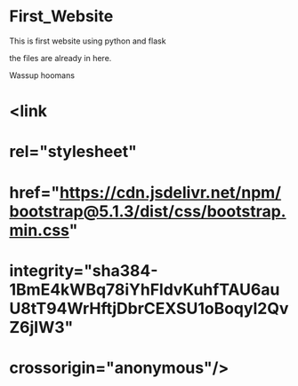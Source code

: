 # First_Website
This is first website using python and flask

the files are already in here.

Wassup hoomans


# <link 
 #       rel="stylesheet" 
 #       href="https://cdn.jsdelivr.net/npm/bootstrap@5.1.3/dist/css/bootstrap.min.css" 
  #      integrity="sha384-1BmE4kWBq78iYhFldvKuhfTAU6auU8tT94WrHftjDbrCEXSU1oBoqyl2QvZ6jIW3" 
  #      crossorigin="anonymous"/> 